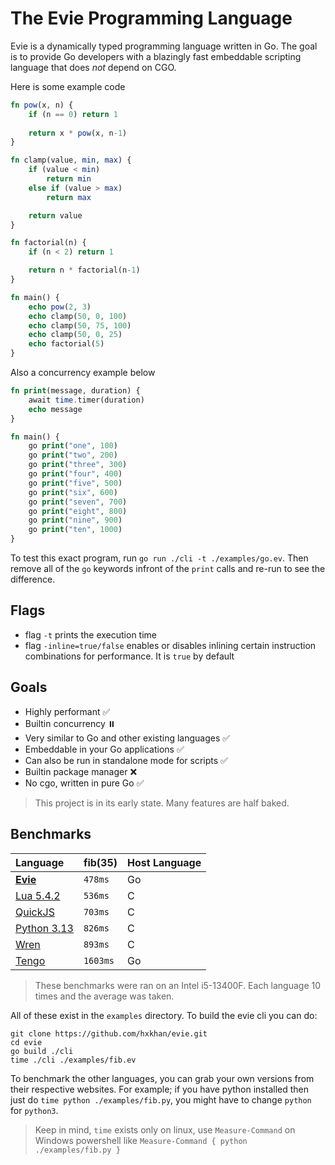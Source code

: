 # The Evie Programming Language

Evie is a dynamically typed programming language written in Go. The goal is to provide Go developers with a blazingly fast embeddable scripting language that does *not* depend on CGO. 

Here is some example code
```php
fn pow(x, n) {
    if (n == 0) return 1
    
    return x * pow(x, n-1)
}

fn clamp(value, min, max) {
    if (value < min) 
        return min
    else if (value > max)
        return max

    return value
}

fn factorial(n) {
    if (n < 2) return 1

    return n * factorial(n-1)
}

fn main() {
    echo pow(2, 3)
    echo clamp(50, 0, 100)
    echo clamp(50, 75, 100)
    echo clamp(50, 0, 25)
    echo factorial(5)
}
```

Also a concurrency example below
```php
fn print(message, duration) {
    await time.timer(duration)
    echo message
}

fn main() {
    go print("one", 100)
    go print("two", 200)
    go print("three", 300)
    go print("four", 400)
    go print("five", 500)
    go print("six", 600)
    go print("seven", 700)
    go print("eight", 800)
    go print("nine", 900)
    go print("ten", 1000)
}
```
To test this exact program, run `go run ./cli -t ./examples/go.ev`. Then remove all of the `go` keywords infront of the `print` calls and re-run to see the difference.

## Flags
- flag `-t` prints the execution time
- flag `-inline=true/false` enables or disables inlining certain instruction combinations for performance. It is `true` by default

## Goals
- Highly performant ✅
- Builtin concurrency ⏸️
- Very similar to Go and other existing languages ✅
- Embeddable in your Go applications ✅
- Can also be run in standalone mode for scripts ✅
- Builtin package manager ❌
- No cgo, written in pure Go ✅

> This project is in its early state. Many features are half baked.

## Benchmarks
| Language | fib(35)  | Host Language |
| :-       | :-       | :-            |
| [**Evie**](https://github.com/hxkhan/evie) | `478ms` | Go |
| [Lua 5.4.2](https://lua.org/) | `536ms` | C | 
| [QuickJS](https://bellard.org/quickjs/) | `703ms` | C | 
| [Python 3.13](https://python.org/) | `826ms` | C |
| [Wren](https://wren.io/) | `893ms` | C |
| [Tengo](https://github.com/d5/tengo) | `1603ms` | Go |

> These benchmarks were ran on an Intel i5-13400F. Each language 10 times and the average was taken.

All of these exist in the `examples` directory. To build the evie cli you can do:
```
git clone https://github.com/hxkhan/evie.git
cd evie
go build ./cli
time ./cli ./examples/fib.ev
```

To benchmark the other languages, you can grab your own versions from their respective websites. For example; if you have python installed then just do `time python ./examples/fib.py`, you might have to change `python` for `python3`.

> Keep in mind, `time` exists only on linux, use `Measure-Command` on Windows powershell like `Measure-Command { python ./examples/fib.py }`